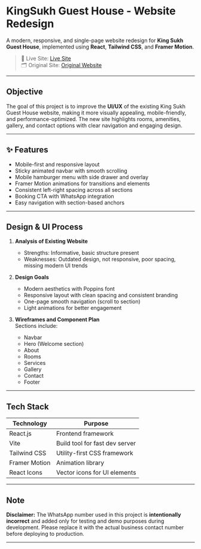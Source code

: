 # KingSukh Guest House - Website Redesign

A modern, responsive, and single-page website redesign for **King Sukh Guest House**, implemented using **React**, **Tailwind CSS**, and **Framer Motion**.

> 🔗 Live Site: [Live Site](https://kingsukhgueststay.netlify.app/)  
> 🗂️ Original Site: [Original Website](https://www.kingsukhguesthouse.com/#home)

---

##  Objective

The goal of this project is to improve the **UI/UX** of the existing King Sukh Guest House website, making it more visually appealing, mobile-friendly, and performance-optimized. The new site highlights rooms, amenities, gallery, and contact options with clear navigation and engaging design.

---

## ✨ Features

-  Mobile-first and responsive layout  
-  Sticky animated navbar with smooth scrolling  
-  Mobile hamburger menu with side drawer and overlay  
-  Framer Motion animations for transitions and elements  
-  Consistent left-right spacing across all sections  
-  Booking CTA with WhatsApp integration  
-  Easy navigation with section-based anchors  

---

##  Design & UI Process

1. **Analysis of Existing Website**  
   - Strengths: Informative, basic structure present  
   - Weaknesses: Outdated design, not responsive, poor spacing, missing modern UI trends

2. **Design Goals**  
   - Modern aesthetics with Poppins font  
   - Responsive layout with clean spacing and consistent branding  
   - One-page smooth navigation (scroll to section)  
   - Light animations for better engagement

3. **Wireframes and Component Plan**  
   Sections include:
   - Navbar
   - Hero (Welcome section)
   - About
   - Rooms
   - Services
   - Gallery
   - Contact
   - Footer

---

## Tech Stack

| Technology       | Purpose                               |
|------------------|---------------------------------------|
| React.js         | Frontend framework                    |
| Vite             | Build tool for fast dev server        |
| Tailwind CSS     | Utility-first CSS framework           |
| Framer Motion    | Animation library                     |
| React Icons      | Vector icons for UI elements          |

---

##  Note

 **Disclaimer:** The WhatsApp number used in this project is **intentionally incorrect** and added only for testing and demo purposes during development. Please replace it with the actual business contact number before deploying to production.

---

